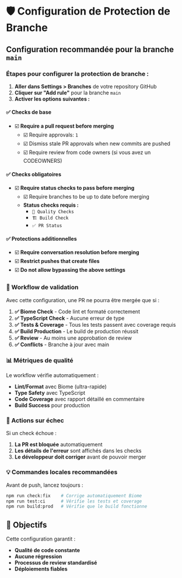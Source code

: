 # 🛡️ Configuration de Protection de Branche

## Configuration recommandée pour la branche `main`

### Étapes pour configurer la protection de branche :

1. **Aller dans Settings > Branches** de votre repository GitHub
2. **Cliquer sur "Add rule"** pour la branche `main`
3. **Activer les options suivantes :**

#### ✅ Checks de base
- ☑️ **Require a pull request before merging**
  - ☑️ Require approvals: `1`
  - ☑️ Dismiss stale PR approvals when new commits are pushed
  - ☑️ Require review from code owners (si vous avez un CODEOWNERS)

#### ✅ Checks obligatoires
- ☑️ **Require status checks to pass before merging**
  - ☑️ Require branches to be up to date before merging
  - **Status checks requis :**
    - `🧪 Quality Checks`
    - `🏗️ Build Check`
    - `✅ PR Status`

#### ✅ Protections additionnelles
- ☑️ **Require conversation resolution before merging**
- ☑️ **Restrict pushes that create files**
- ☑️ **Do not allow bypassing the above settings**

### 🚦 Workflow de validation

Avec cette configuration, une PR ne pourra être mergée que si :

1. **✅ Biome Check** - Code lint et formaté correctement
2. **✅ TypeScript Check** - Aucune erreur de type
3. **✅ Tests & Coverage** - Tous les tests passent avec coverage requis
4. **✅ Build Production** - Le build de production réussit
5. **✅ Review** - Au moins une approbation de review
6. **✅ Conflicts** - Branche à jour avec main

### 📊 Métriques de qualité

Le workflow vérifie automatiquement :
- **Lint/Format** avec Biome (ultra-rapide)
- **Type Safety** avec TypeScript
- **Code Coverage** avec rapport détaillé en commentaire
- **Build Success** pour production

### 🔧 Actions sur échec

Si un check échoue :
1. **La PR est bloquée** automatiquement
2. **Les détails de l'erreur** sont affichés dans les checks
3. **Le développeur doit corriger** avant de pouvoir merger

### 💡 Commandes locales recommandées

Avant de push, lancez toujours :
```bash
npm run check:fix    # Corrige automatiquement Biome
npm run test:ci      # Vérifie les tests et coverage
npm run build:prod   # Vérifie que le build fonctionne
```

## 🎯 Objectifs

Cette configuration garantit :
- **Qualité de code constante**
- **Aucune régression**
- **Processus de review standardisé**
- **Déploiements fiables** 